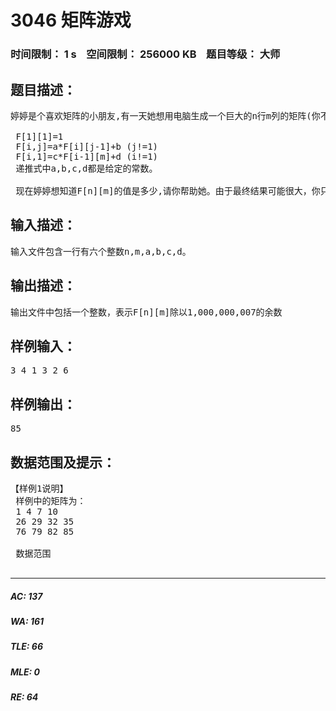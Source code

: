 # 3046 矩阵游戏   
### 时间限制： 1 s&nbsp;&nbsp;&nbsp;&nbsp;空间限制： 256000 KB&nbsp;&nbsp;&nbsp;&nbsp;题目等级： 大师  
## 题目描述：  

<pre>
婷婷是个喜欢矩阵的小朋友,有一天她想用电脑生成一个巨大的n行m列的矩阵(你不用担心她如何存储)。她生成的这个矩阵满足一个神奇的性质：若用F[i][j]来表示矩阵中第i行第j列的元素，则F[i][j]满足下面的递推式:  
   
 F[1][1]=1  
 F[i,j]=a*F[i][j-1]+b (j!=1)  
 F[i,1]=c*F[i-1][m]+d (i!=1)  
 递推式中a,b,c,d都是给定的常数。  
   
 现在婷婷想知道F[n][m]的值是多少,请你帮助她。由于最终结果可能很大，你只需要输出F[n][m]除以1,000,000,007的余数。
</pre>
  
  
## 输入描述：  

<pre>
输入文件包含一行有六个整数n,m,a,b,c,d。
</pre>
  
  
## 输出描述：  

<pre>
输出文件中包括一个整数，表示F[n][m]除以1,000,000,007的余数
</pre>
  
  
## 样例输入：  

<pre>
3 4 1 3 2 6
</pre>
  
  
## 样例输出：  

<pre>
85
</pre>
  
  
## 数据范围及提示：  

<pre>
【样例1说明】  
 样例中的矩阵为：  
 1 4 7 10  
 26 29 32 35  
 76 79 82 85  
   
 数据范围  
 
</pre>
  
  
***  

##### AC: 137  
##### WA: 161  
##### TLE: 66  
##### MLE: 0  
##### RE: 64  
